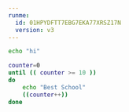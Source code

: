 ```yaml
---
runme:
  id: 01HPYDFTT7EBG7EKA77XRSZ17N
  version: v3
---
```


```sh {"id":"01HPYDFWWWBWFGBZBB2T5YC2T0","interactive":"false"}
echo "hi"
```

```sh {"id":"01HPYDVA2J6Z37XDQ06N9SAX44","interactive":"false"}
counter=0
until (( counter >= 10 ))
do 
    echo "Best School"
    ((counter++))
done
```
